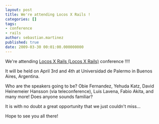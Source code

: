 ```yaml
---
layout: post
title: We're attending Locos X Rails !
categories: []
tags:
- conference
- rails
author: sebastian.martinez
published: true
date: 2009-03-30 00:01:00.000000000
---
```

We're attending [Locos X Rails (Locos X Rails)](http://www.locosxrails.com) conference !!!! 

It will be held on April 3rd and 4th at Universidad de Palermo in Buenos Aires, Argentina.

Who are the speakers going to be? Obie Fernandez, Yehuda Katz, David Heinemeier Hansson (via teleconference), Luis Lavena, Fabio Akita, and many more!
Does anyone sounds familiar?

It is with no doubt a great opportunity that we just couldn't miss...

Hope to see you all there!
